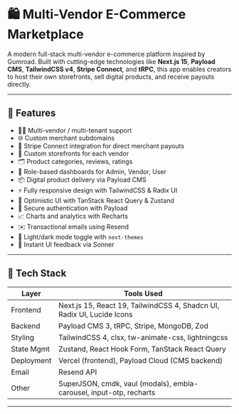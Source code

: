 # 🛍️ Multi-Vendor E-Commerce Marketplace

A modern full-stack multi-vendor e-commerce platform inspired by Gumroad. Built with cutting-edge technologies like **Next.js 15**, **Payload CMS**, **TailwindCSS v4**, **Stripe Connect**, and **tRPC**, this app enables creators to host their own storefronts, sell digital products, and receive payouts directly.

---

## 🚀 Features

- 🧑‍💼 Multi-vendor / multi-tenant support
- 🌐 Custom merchant subdomains
- 🧾 Stripe Connect integration for direct merchant payouts
- 🎨 Custom storefronts for each vendor
- 🗂️ Product categories, reviews, ratings
- 💼 Role-based dashboards for Admin, Vendor, User
- 📦 Digital product delivery via Payload CMS
- ⚡ Fully responsive design with TailwindCSS & Radix UI
- 🧠 Optimistic UI with TanStack React Query & Zustand
- 🔐 Secure authentication with Payload
- 📈 Charts and analytics with Recharts
- ✉️ Transactional emails using Resend
- 🌙 Light/dark mode toggle with `next-themes`
- 💬 Instant UI feedback via Sonner

---

## 🧰 Tech Stack

| Layer       | Tools Used                                                                 |
|-------------|----------------------------------------------------------------------------|
| Frontend    | Next.js 15, React 19, TailwindCSS 4, Shadcn UI, Radix UI, Lucide Icons     |
| Backend     | Payload CMS 3, tRPC, Stripe, MongoDB, Zod                                  |
| Styling     | TailwindCSS 4, clsx, tw-animate-css, lightningcss                          |
| State Mgmt  | Zustand, React Hook Form, TanStack React Query                             |
| Deployment  | Vercel (frontend), Payload Cloud (CMS backend)                             |
| Email       | Resend API                                                                 |
| Other       | SuperJSON, cmdk, vaul (modals), embla-carousel, input-otp, recharts        |

---